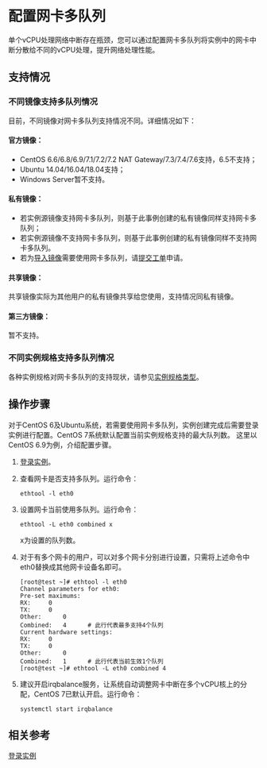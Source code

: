 # 配置网卡多队列

单个vCPU处理网络中断存在瓶颈，您可以通过配置网卡多队列将实例中的网卡中断分散给不同的vCPU处理，提升网络处理性能。

## 支持情况

### 不同镜像支持多队列情况
目前，不同镜像对网卡多队列支持情况不同。详细情况如下：

#### 官方镜像：

* CentOS 6.6/6.8/6.9/7.1/7.2/7.2 NAT Gateway/7.3/7.4/7.6支持，6.5不支持；
* Ubuntu 14.04/16.04/18.04支持；
* Windows Server暂不支持。

#### 私有镜像：

* 若实例源镜像支持网卡多队列，则基于此事例创建的私有镜像同样支持网卡多队列；
* 若实例源镜像不支持网卡多队列，则基于此事例创建的私有镜像同样不支持网卡多队列。
* 若为[导入镜像](../Image/Export-Private-Image.md)需要使用网卡多队列，请[提交工单](https://ticket.jdcloud.com/applyorder/submit)申请。

#### 共享镜像：

共享镜像实际为其他用户的私有镜像共享给您使用，支持情况同私有镜像。

#### 第三方镜像：

暂不支持。

### 不同实例规格支持多队列情况

各种实例规格对网卡多队列的支持现状，请参见[实例规格类型](../../Introduction/Instance-Type-Family.md)。

## 操作步骤

对于CentOS 6及Ubuntu系统，若需要使用网卡多队列，实例创建完成后需要登录实例进行配置。CentOS 7系统默认配置当前实例规格支持的最大队列数。
这里以CentOS 6.9为例，介绍配置步骤。

1. [登录实例](../../Getting-Start-Linux/Connect-to-Linux-Instance.md)。
2. 查看网卡是否支持多队列。运行命令：
	
	`ethtool -l eth0`
	
3. 设置网卡当前使用多队列。运行命令：

	`ethtool -L eth0 combined x`
	
	x为设置的队列数。
	
4. 对于有多个网卡的用户，可以对多个网卡分别进行设置，只需将上述命令中eth0替换成其他网卡设备名即可。

	```
	[root@test ~]# ethtool -l eth0
	Channel parameters for eth0:
	Pre-set maximums:
	RX:		0
	TX:		0
	Other:		0
	Combined:	4      # 此行代表最多支持4个队列
	Current hardware settings:
	RX:		0
	TX:		0
	Other:		0
	Combined:	1      # 此行代表当前生效1个队列
	[root@test ~]# ethtool -L eth0 combined 4
	```
	
3. 建议开启irqbalance服务，让系统自动调整网卡中断在多个vCPU核上的分配，CentOS 7已默认开启。运行命令：
	
	`systemctl start irqbalance `
	
	


## 相关参考

[登录实例](../../Getting-Start-Linux/Connect-to-Linux-Instance.md)


